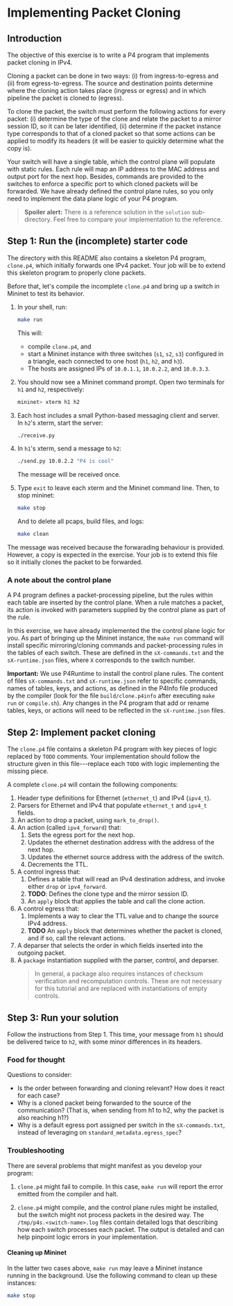 # Implementing Packet Cloning

## Introduction

The objective of this exercise is to write a P4 program that
implements packet cloning in IPv4.

Cloning a packet can be done in two ways: (i) from ingress-to-egress
and (ii) from egress-to-egress. The source and destination points
determine where the cloning action takes place (ingress or egress) and
in which pipeline the packet is cloned to (egress).

To clone the packet, the switch must perform the following actions for
every packet: (i) determine the type of the clone and relate the
packet to a mirror session ID, so it can be later identified, (ii) 
determine if the packet instance type corresponds to that of a cloned
packet so that some actions can be applied to modify its headers (it
will be easier to quickly determine what the copy is).
 
Your switch will have a single table, which the control plane will
populate with static rules. Each rule will map an IP address to the
MAC address and output port for the next hop. Besides, commands are
provided to the switches to enforce a specific port to which cloned
packets will be forwarded. We have already defined the control plane
rules, so you only need to implement the data plane logic of your P4
program.

> **Spoiler alert:** There is a reference solution in the `solution`
> sub-directory. Feel free to compare your implementation to the
> reference.

## Step 1: Run the (incomplete) starter code

The directory with this README also contains a skeleton P4 program,
`clone.p4`, which initially forwards one IPv4 packet. Your job will
be to extend this skeleton program to properly clone packets.

Before that, let's compile the incomplete `clone.p4` and bring
up a switch in Mininet to test its behavior.

1. In your shell, run:
   ```bash
   make run
   ```
   This will:
   * compile `clone.p4`, and
   * start a Mininet instance with three switches (`s1`, `s2`, `s3`)
     configured in a triangle, each connected to one host (`h1`, `h2`,
     and `h3`).
   * The hosts are assigned IPs of `10.0.1.1`, `10.0.2.2`, and `10.0.3.3`.

2. You should now see a Mininet command prompt. Open two terminals
for `h1` and `h2`, respectively:
   ```bash
   mininet> xterm h1 h2
   ```
3. Each host includes a small Python-based messaging client and
server. In `h2`'s xterm, start the server:
   ```bash
   ./receive.py
   ```
4. In `h1`'s xterm, send a message to `h2`:
   ```bash
   ./send.py 10.0.2.2 "P4 is cool"
   ```
   The message will be received once.
5. Type `exit` to leave each xterm and the Mininet command line.
   Then, to stop mininet:
   ```bash
   make stop
   ```
   And to delete all pcaps, build files, and logs:
   ```bash
   make clean
   ```

The message was received because the forwarading behaviour is
provided. However, a copy is expected in the exercise.
Your job is to extend this file so it initially clones the
packet to be forwarded.

### A note about the control plane

A P4 program defines a packet-processing pipeline, but the rules
within each table are inserted by the control plane. When a rule
matches a packet, its action is invoked with parameters supplied by
the control plane as part of the rule.

In this exercise, we have already implemented the the control plane
logic for you. As part of bringing up the Mininet instance, the
`make run` command will install specific mirroring/cloning commands and
packet-processing rules in the tables of each switch. These are defined
in the `sX-commands.txt` and the `sX-runtime.json` files, where `X`
corresponds to the switch number.

**Important:** We use P4Runtime to install the control plane rules. The
content of files `sX-commands.txt` and `sX-runtime.json` refer to specific
commands, names of tables, keys, and actions, as defined in the P4Info file
produced by the compiler (look for the file `build/clone.p4info` after
executing `make run` or `compile.sh`). Any changes in the P4 program that
add or rename tables, keys, or actions will need to be reflected in
the `sX-runtime.json` files.

## Step 2: Implement packet cloning

The `clone.p4` file contains a skeleton P4 program with key pieces of
logic replaced by `TODO` comments. Your implementation should follow
the structure given in this file---replace each `TODO` with logic
implementing the missing piece.

A complete `clone.p4` will contain the following components:

1. Header type definitions for Ethernet (`ethernet_t`) and IPv4 (`ipv4_t`).
2. Parsers for Ethernet and IPv4 that populate `ethernet_t` and `ipv4_t` fields.
3. An action to drop a packet, using `mark_to_drop()`.
4. An action (called `ipv4_forward`) that:
	1. Sets the egress port for the next hop. 
	2. Updates the ethernet destination address with the address of the next hop. 
	3. Updates the ethernet source address with the address of the switch. 
	4. Decrements the TTL.
5. A control ingress that:
    1. Defines a table that will read an IPv4 destination address, and
       invoke either `drop` or `ipv4_forward`.
    2. **TODO**: Defines the clone type and the mirror session ID.
    3. An `apply` block that applies the table and call the clone action.
6. A control egress that:
    1. Implements a way to clear the TTL value and to change the source IPv4 address.
    2. **TODO** An `apply` block that determines whether the packet is cloned, and if
       so, call the relevant actions. 
7. A deparser that selects the order
    in which fields inserted into the outgoing packet.
8. A `package` instantiation supplied with the parser, control, and deparser.
    > In general, a package also requires instances of checksum verification
    > and recomputation controls. These are not necessary for this tutorial
    > and are replaced with instantiations of empty controls.

## Step 3: Run your solution

Follow the instructions from Step 1. This time, your message from `h1`
should be delivered twice to `h2`, with some minor differences in its headers.

### Food for thought

Questions to consider:
 - Is the order between forwarding and cloning relevant? How does it react
   for each case?
 - Why is a cloned packet being forwarded to the source of the communication?
   (That is, when sending from h1 to h2, why the packet is also reaching h1?)
 - Why is a default egress port assigned per switch in the `sX-commands.txt`,
   instead of leveraging on `standard_metadata.egress_spec`?

### Troubleshooting

There are several problems that might manifest as you develop your program:

1. `clone.p4` might fail to compile. In this case, `make run` will
report the error emitted from the compiler and halt.

2. `clone.p4` might compile, and the control plane rules might be
installed, but the switch might not process packets in the desired
way. The `/tmp/p4s.<switch-name>.log` files contain detailed logs
that describing how each switch processes each packet. The output is
detailed and can help pinpoint logic errors in your implementation.

#### Cleaning up Mininet

In the latter two cases above, `make run` may leave a Mininet instance
running in the background. Use the following command to clean up
these instances:

```bash
make stop
```
